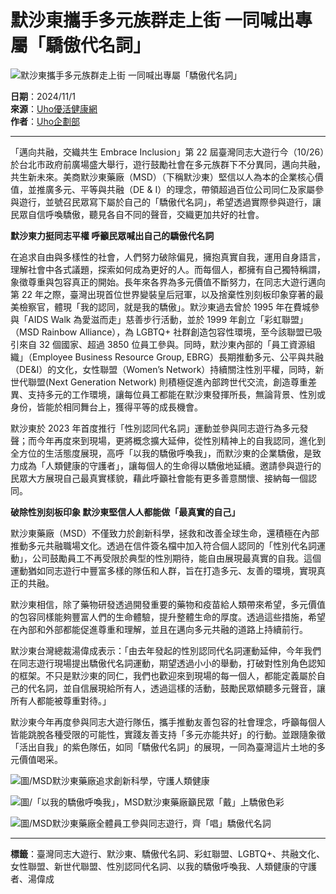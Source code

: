 # 默沙東攜手多元族群走上街 一同喊出專屬「驕傲代名詞」

![默沙東攜手多元族群走上街 一同喊出專屬「驕傲代名詞」](/userfiles/sm/sm1200675_images_A1/2024110141733113.jpg)

**日期**：2024/11/1  
**來源**：[Uho優活健康網](https://news.google.com/publications/CAAqJAgKIh5DQklTRUFnTWFnd0tDblZvYnk1amIyMHVkSGNvQUFQAQ?ceid=TW:zh-Hant&oc=3)  
**作者**：[Uho企劃部](https://author-16.html)

---

「邁向共融，交織共生 Embrace Inclusion」第 22 屆臺灣同志大遊行今（10/26）於台北市政府前廣場盛大舉行，遊行鼓勵社會在多元族群下不分異同，邁向共融，共生新未來。美商默沙東藥廠（MSD）（下稱默沙東）堅信以人為本的企業核心價值，並推廣多元、平等與共融（DE & I）的理念，帶領超過百位公司同仁及家屬參與遊行，並號召民眾寫下屬於自己的「驕傲代名詞」，希望透過實際參與遊行，讓民眾自信呼喚驕傲，聽見各自不同的聲音，交織更加共好的社會。

**默沙東力挺同志平權 呼籲民眾喊出自己的驕傲代名詞**

在追求自由與多樣性的社會，人們努力破除偏見，擁抱真實自我，運用自身語言，理解社會中各式議題，探索如何成為更好的人。而每個人，都擁有自己獨特稱謂，象徵尊重與包容真正的開始。長年來各界為多元價值不斷努力，在同志大遊行邁向第 22 年之際，臺灣出現首位世界變裝皇后冠軍，以及捨棄性別刻板印象穿著的最美檢察官，體現「我的認同，就是我的驕傲」。默沙東過去曾於 1995 年在費城參與「AIDS Walk 為愛滋而走」慈善步行活動，並於 1999 年創立「彩虹聯盟」（MSD Rainbow Alliance），為 LGBTQ+ 社群創造包容性環境，至今該聯盟已吸引來自 32 個國家、超過 3850 位員工參與。同時，默沙東內部的「員工資源組織」（Employee Business Resource Group, EBRG）長期推動多元、公平與共融（DE&I）的文化，女性聯盟（Women’s Network）持續關注性別平權，同時，新世代聯盟(Next Generation Network) 則積極促進內部跨世代交流，創造尊重差異、支持多元的工作環境，讓每位員工都能在默沙東發揮所長，無論背景、性別或身份，皆能於相同舞台上，獲得平等的成長機會。

默沙東於 2023 年首度推行「性別認同代名詞」運動並參與同志遊行為多元發聲；而今年再度來到現場，更將概念擴大延伸，從性別精神上的自我認同，進化到全方位的生活態度展現，高呼「以我的驕傲呼喚我」，而默沙東的企業驕傲，是致力成為「人類健康的守護者」，讓每個人的生命得以驕傲地延續。邀請參與遊行的民眾大方展現自己最真實樣貌，藉此呼籲社會能有更多善意關懷、接納每一個認同。

**破除性別刻板印象 默沙東堅信人人都能做「最真實的自己」**

默沙東藥廠（MSD）不僅致力於創新科學，拯救和改善全球生命，還積極在內部推動多元共融職場文化。透過在信件簽名檔中加入符合個人認同的「性別代名詞運動」，公司鼓勵員工不再受限於典型的性別期待，能自由展現最真實的自我。這個運動猶如同志遊行中豐富多樣的隊伍和人群，旨在打造多元、友善的環境，實現真正的共融。

默沙東相信，除了藥物研發透過開發重要的藥物和疫苗給人類帶來希望，多元價值的包容同樣能夠豐富人們的生命體驗，提升整體生命的厚度。透過這些措施，希望在內部和外部都能促進尊重和理解，並且在邁向多元共融的道路上持續前行。

默沙東台灣總裁湯偉成表示：「由去年發起的性別認同代名詞運動延伸，今年我們在同志遊行現場提出驕傲代名詞運動，期望透過小小的舉動，打破對性別角色認知的框架。不只是默沙東的同仁，我們也歡迎來到現場的每一個人，都能定義屬於自己的代名詞，並自信展現給所有人，透過這樣的活動，鼓勵民眾傾聽多元聲音，讓所有人都能被尊重對待。」

默沙東今年再度參與同志大遊行隊伍，攜手推動友善包容的社會理念，呼籲每個人皆能跳脫各種受限的可能性，實踐友善支持「多元亦能共好」的行動。並跟隨象徵「活出自我」的紫色隊伍，如同「驕傲代名詞」的展現，一同為臺灣這片土地的多元價值喝采。

![圖/MSD默沙東藥廠追求創新科學，守護人類健康](/userfiles/ckupload/images/MSD%E9%BB%98%E6%B2%99%E6%9D%B1%E8%97%A5%E5%BB%A0%E8%BF%BD%E6%B1%82%E5%89%B5%E6%96%B0%E7%A7%91%E5%AD%B8%EF%BC%8C%E5%AE%88%E8%AD%B7%E4%BA%BA%E9%A1%9E%E5%81%A5%E5%BA%B7.JPG) 

![圖/「以我的驕傲呼喚我」，MSD默沙東藥廠籲民眾「戴」上驕傲色彩](/userfiles/ckupload/images/%E3%80%8C%E4%BB%A5%E6%88%91%E7%9A%84%E9%A9%95%E5%82%B2%E5%91%BC%E5%96%9A%E6%88%91%E3%80%8D%EF%BC%8CMSD%E9%BB%98%E6%B2%99%E6%9D%B1%E8%97%A5%E5%BB%A0%E7%B1%B2%E6%B0%91%E7%9C%BE%E3%80%8C%E6%88%B4%E3%80%8D%E4%B8%8A%E9%A9%95%E5%82%B2%E8%89%B2%E5%BD%A9.JPG) 

![圖/MSD默沙東藥廠全體員工參與同志遊行，齊「唱」驕傲代名詞](/userfiles/ckupload/images/MSD%E9%BB%98%E6%B2%99%E6%9D%B1%E8%97%A5%E5%BB%A0%E8%BF%BD%E6%B1%82%E5%89%B5%E6%96%B0%E7%A7%91%E5%AD%B8%EF%BC%8C%E5%AE%88%E8%AD%B7%E4%BA%BA%E9%A1%9E%E5%81%A5%E5%BA%B7.JPG) 

---

**標籤**：臺灣同志大遊行、默沙東、驕傲代名詞、彩虹聯盟、LGBTQ+、共融文化、女性聯盟、新世代聯盟、性別認同代名詞、以我的驕傲呼喚我、人類健康的守護者、湯偉成